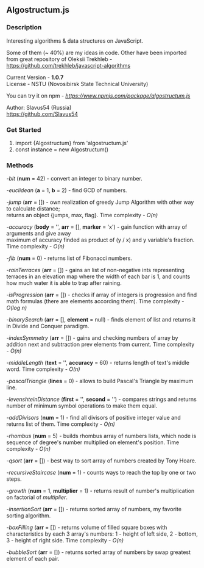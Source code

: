 ##  Algostructum.js

### Description

Interesting algorithms & data structures on JavaScript.

Some of them (~ 40%) are my ideas in code. Other have been imported from great repository of Oleksii Trekhleb - 	
https://github.com/trekhleb/javascript-algorithms   

Current Version - **1.0.7**     
License - NSTU (Novosibirsk State Technical University)     

You can try it on npm - *https://www.npmjs.com/package/algostructum.js*   

Author: Slavus54 (Russia)      
https://github.com/Slavus54

### Get Started

1. import {Algostructum} from 'algostructum.js'
2. const instance = new Algostructum()

### Methods

-*bit* (**num** = 42) - convert an integer to binary number.   	

-*euclidean* (**a** = 1, **b** = 2) - find GCD of numbers.         	

-*jump* (**arr** = []) - own realization of greedy Jump Algorithm with other way to calculate distance;             
returns an object {jumps, max, flag}. Time complexity - *O(n)*        	

-*accuracy* (**body** = '', **arr** = [], **marker** = 'x') - gain function with array of arguments and give away        	
maximum of accuracy finded as product of (y / x) and y variable's fraction. Time complexity - *O(n)*          		

-*fib* (**num** = 0) - returns list of Fibonacci numbers.        	

-*rainTerraces* (**arr** = []) - gains an list of non-negative ints representing terraces in an elevation map where the width of each bar is 1, and counts how much water it is able to trap after raining.         

-*isProgression* (**arr** = []) - checks if array of integers is progression and find math formulas (there are elements according them). Time complexity - *O(log n)*                   

-*binarySearch* (**arr** = [], **element** = null) - finds element of list and returns it in Divide and Conquer paradigm.         

-*indexSymmetry* (**arr** = []) - gains and checking numbers of array by addition next and subtraction prev elements from current. Time complexity - *O(n)*       

-*middleLength* (**text** = '', **accuracy** = 60) - returns length of text's middle word. Time complexity - *O(n)*       

-*pascalTriangle* (**lines** = 0) - allows to build Pascal's Triangle by maximum line.    

-*levenshteinDistance* (**first** = '', **second** = '') - compares strings and returns number of minimum symbol operations to make them equal.   

-*addDivisors* (**num** = 1) - find all divisors of positive integer value and returns list of them. Time complexity - *O(n)*         

-*rhombus* (**num** = 5) - builds rhombus array of numbers lists, which node is sequence of degree's number multiplied on element's position. Time complexity - *O(n)*     

-*qsort* (**arr** = []) - best way to sort array of numbers created by Tony Hoare.  

-*recursiveStaircase* (**num** = 1) - counts ways to reach the top by one or two steps.    

-*growth* (**num** = 1, **multiplier** = 1) - returns result of number's multiplication on factorial of *multiplier*.            

-*insertionSort* (**arr** = []) - returns sorted array of numbers, my favorite sorting algorithm.         

-*boxFilling* (**arr** = []) - returns volume of filled square boxes with characteristics by each 3 array's numbers: 1 - height of left side, 2 - bottom, 3 - height of right side. Time complexity - *O(n)*    

-*bubbleSort* (**arr** = []) - returns sorted array of numbers by swap greatest element of each pair.      
